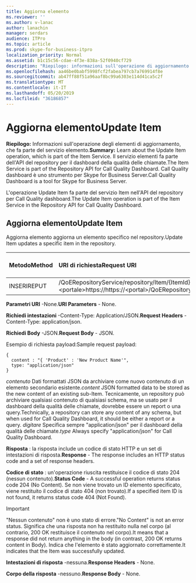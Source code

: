 ```yaml
---
title: Aggiorna elemento
ms.reviewer: ''
ms.author: v-lanac
author: lanachin
manager: serdars
audience: ITPro
ms.topic: article
ms.prod: skype-for-business-itpro
localization_priority: Normal
ms.assetid: b1c15c56-cdae-4f3e-838a-52f0940cf729
description: "Riepilogo: informazioni sull'operazione di aggiornamento degli elementi, che fa parte del servizio elemento. Il servizio elementi fa parte dell'API del repository per il dashboard della qualità delle chiamate. Call Quality dashboard è uno strumento per Skype for Business Server."
ms.openlocfilehash: aa46be0babf5998fcf2fabea797cb7a769914f8e
ms.sourcegitcommit: ab47ff88f51a96aaf8bc99a6303e114d41ca5c2f
ms.translationtype: MT
ms.contentlocale: it-IT
ms.lasthandoff: 05/20/2019
ms.locfileid: "36186857"
---
```

# <a name="update-item"></a><span data-ttu-id="1456d-105">Aggiorna elemento</span><span class="sxs-lookup"><span data-stu-id="1456d-105">Update Item</span></span>
 
<span data-ttu-id="1456d-106">**Riepilogo:** Informazioni sull'operazione degli elementi di aggiornamento, che fa parte del servizio elemento.</span><span class="sxs-lookup"><span data-stu-id="1456d-106">**Summary:** Learn about the Update Item operation, which is part of the Item Service.</span></span> <span data-ttu-id="1456d-107">Il servizio elementi fa parte dell'API del repository per il dashboard della qualità delle chiamate.</span><span class="sxs-lookup"><span data-stu-id="1456d-107">The Item Service is part of the Repository API for Call Quality Dashboard.</span></span> <span data-ttu-id="1456d-108">Call Quality dashboard è uno strumento per Skype for Business Server.</span><span class="sxs-lookup"><span data-stu-id="1456d-108">Call Quality Dashboard is a tool for Skype for Business Server.</span></span>
  
<span data-ttu-id="1456d-109">L'operazione Update Item fa parte del servizio Item nell'API del repository per Call Quality dashboard.</span><span class="sxs-lookup"><span data-stu-id="1456d-109">The Update Item operation is part of the Item Service in the Repository API for Call Quality Dashboard.</span></span>
  
## <a name="update-item"></a><span data-ttu-id="1456d-110">Aggiorna elemento</span><span class="sxs-lookup"><span data-stu-id="1456d-110">Update Item</span></span>

<span data-ttu-id="1456d-111">Aggiorna elemento aggiorna un elemento specifico nel repository.</span><span class="sxs-lookup"><span data-stu-id="1456d-111">Update Item updates a specific item in the repository.</span></span>
  

|<span data-ttu-id="1456d-112">**Metodo**</span><span class="sxs-lookup"><span data-stu-id="1456d-112">**Method**</span></span>|<span data-ttu-id="1456d-113">**URI di richiesta**</span><span class="sxs-lookup"><span data-stu-id="1456d-113">**Request URI**</span></span>|<span data-ttu-id="1456d-114">**Versione HTTP**</span><span class="sxs-lookup"><span data-stu-id="1456d-114">**HTTP Version**</span></span>|
|:-----|:-----|:-----|
|<span data-ttu-id="1456d-115">INSERIRE</span><span class="sxs-lookup"><span data-stu-id="1456d-115">PUT</span></span>  <br/> |<span data-ttu-id="1456d-116">/QoERepositoryService/repository/Item/{ItemId}\<portale\>https://</span><span class="sxs-lookup"><span data-stu-id="1456d-116">https://\<portal\>/QoERepositoryService/repository/item/{itemId}</span></span>  <br/> |<span data-ttu-id="1456d-117">HTTP/1.1</span><span class="sxs-lookup"><span data-stu-id="1456d-117">HTTP/1.1</span></span>  <br/> |
   
 <span data-ttu-id="1456d-118">**Parametri URI** -None.</span><span class="sxs-lookup"><span data-stu-id="1456d-118">**URI Parameters** - None.</span></span>
  
 <span data-ttu-id="1456d-119">**Richiedi intestazioni** -Content-Type: Application/JSON.</span><span class="sxs-lookup"><span data-stu-id="1456d-119">**Request Headers** -Content-Type: application/json.</span></span>
  
 <span data-ttu-id="1456d-120">**Richiedi Body** -JSON.</span><span class="sxs-lookup"><span data-stu-id="1456d-120">**Request Body** - JSON.</span></span>
  
<span data-ttu-id="1456d-121">Esempio di richiesta payload:</span><span class="sxs-lookup"><span data-stu-id="1456d-121">Sample request payload:</span></span>
  
```
{
  content : "{ 'Product' : 'New Product Name'",
  type: "application/json"
}
```

 <span data-ttu-id="1456d-122">*contenuto*  Dati formattati JSON da archiviare come nuovo contenuto di un elemento secondario esistente.</span><span class="sxs-lookup"><span data-stu-id="1456d-122">*content*  JSON formatted data to be stored as the new content of an existing sub-Item.</span></span> <span data-ttu-id="1456d-123">Tecnicamente, un repository può archiviare qualsiasi contenuto di qualsiasi schema, ma se usato per il dashboard della qualità delle chiamate, dovrebbe essere un report o una query.</span><span class="sxs-lookup"><span data-stu-id="1456d-123">Technically, a repository can store any content of any schema, but when used for Call Quality Dashboard, it should be either a report or a query.</span></span> <span data-ttu-id="1456d-124">*digitare*  Specifica sempre "application/json" per il dashboard della qualità delle chiamate.</span><span class="sxs-lookup"><span data-stu-id="1456d-124">*type*  Always specify "application/json" for Call Quality Dashboard.</span></span>
  
 <span data-ttu-id="1456d-125">**Risposta** : la risposta include un codice di stato HTTP e un set di intestazioni di risposta.</span><span class="sxs-lookup"><span data-stu-id="1456d-125">**Response** - The response includes an HTTP status code and a set of response headers.</span></span>
  
 <span data-ttu-id="1456d-126">**Codice di stato** : un'operazione riuscita restituisce il codice di stato 204 (nessun contenuto).</span><span class="sxs-lookup"><span data-stu-id="1456d-126">**Status Code** - A successful operation returns status code 204 (No Content).</span></span> <span data-ttu-id="1456d-127">Se non viene trovato un ID elemento specificato, viene restituito il codice di stato 404 (non trovato).</span><span class="sxs-lookup"><span data-stu-id="1456d-127">If a specified item ID is not found, it returns status code 404 (Not Found).</span></span>
  
> [!IMPORTANT]
> <span data-ttu-id="1456d-128">"Nessun contenuto" non è uno stato di errore.</span><span class="sxs-lookup"><span data-stu-id="1456d-128">"No Content" is not an error status.</span></span> <span data-ttu-id="1456d-129">Significa che una risposta non ha restituito nulla nel corpo (al contrario, 200 OK restituisce il contenuto nel corpo).</span><span class="sxs-lookup"><span data-stu-id="1456d-129">It means that a response did not return anything in the body (in contrast, 200 OK returns content in Body).</span></span> <span data-ttu-id="1456d-130">Indica che l'elemento è stato aggiornato correttamente.</span><span class="sxs-lookup"><span data-stu-id="1456d-130">It indicates that the Item was successfully updated.</span></span> 
  
 <span data-ttu-id="1456d-131">**Intestazioni di risposta** -nessuna.</span><span class="sxs-lookup"><span data-stu-id="1456d-131">**Response Headers** - None.</span></span>
  
 <span data-ttu-id="1456d-132">**Corpo della risposta** -nessuno.</span><span class="sxs-lookup"><span data-stu-id="1456d-132">**Response Body** - None.</span></span>
  


